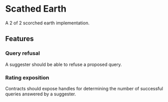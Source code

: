 # Scathed Earth

A 2 of 2 scorched earth implementation.

## Features

### Query refusal

A suggester should be able to refuse a proposed query.

### Rating exposition

Contracts should expose handles for determining the number of successful queries answered by a suggester.
